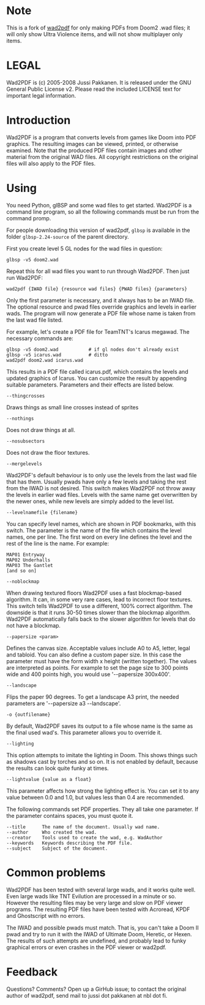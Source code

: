 # Note

This is a fork of [wad2pdf](http://wad2pdf.sourceforge.net/) for only 
making PDFs from Doom2 .wad files; it will only show Ultra Violence 
items, and will not show multiplayer only items.

# LEGAL

Wad2PDF is (c) 2005-2008 Jussi Pakkanen. It is released under the GNU
General Public License v2. Please read the included LICENSE text for
important legal information.


# Introduction

Wad2PDF is a program that converts levels from games like Doom into
PDF graphics. The resulting images can be viewed, printed, or
otherwise examined. Note that the produced PDF files contain images
and other material from the original WAD files. All copyright
restrictions on the original files will also apply to the PDF files.

# Using

You need Python, glBSP and some wad files to get started. Wad2PDF is a
command line program, so all the following commands must be run from
the command promp. 

For people downloading this version of wad2pdf, `glbsp` is available
in the folder `glbsp-2.24-source` of the parent directory.

First you create level 5 GL nodes for the wad files in question:

```
glbsp -v5 doom2.wad
```

Repeat this for all wad files you want to run through Wad2PDF. Then
just run Wad2PDF:

```
wad2pdf {IWAD file} {resource wad files} {PWAD files} {parameters}
```

Only the first parameter is necessary, and it always has to be an IWAD
file. The optional resource and pwad files override graphics and
levels in earlier wads. The program will now generate a PDF file whose
name is taken from the last wad file listed.

For example, let's create a PDF file for TeamTNT's Icarus megawad. The
necessary commands are:

```
glbsp -v5 doom2.wad           # if gl nodes don't already exist
glbsp -v5 icarus.wad          # ditto
wad2pdf doom2.wad icarus.wad
```

This results in a PDF file called icarus.pdf, which contains the
levels and updated graphics of Icarus. You can customize the result
by appending suitable parameters. Parameters and their effects are
listed below.


```
--thingcrosses
```

Draws things as small line crosses instead of sprites

```
--nothings
```

Does not draw things at all.

```
--nosubsectors
```

Does not draw the floor textures.

```
--mergelevels
```

Wad2PDF's default behaviour is to only use the levels from the last
wad file that has them. Usually pwads have only a few levels and
taking the rest from the IWAD is not desired. This switch makes
Wad2PDF not throw away the levels in earlier wad files. Levels with
the same name get overwritten by the newer ones, while new levels are
simply added to the level list.

```
--levelnamefile {filename}
```

You can specify level names, which are shown in PDF bookmarks, with
this switch. The parameter is the name of the file which contains the
level names, one per line. The first word on every line defines the
level and the rest of the line is the name. For example:

```
MAP01 Entryway
MAP02 Underhalls
MAP03 The Gantlet
[and so on]
```

```
--noblockmap
```

When drawing textured floors Wad2PDF uses a fast blockmap-based
algorithm. It can, in some very rare cases, lead to incorrect floor
textures. This switch tells Wad2PDF to use a different, 100% correct
algorithm. The downside is that it runs 30-50 times slower than the
blockmap algorithm. Wad2PDF automatically falls back to the slower
algorithm for levels that do not have a blockmap.

```
--papersize <param>
```

Defines the canvas size. Acceptable values include A0 to A5, letter,
legal and tabloid. You can also define a custom paper size. In this
case the parameter must have the form width x height (written
together). The values are interpreted as points. For example to set
the page size to 300 points wide and 400 points high, you would use
'--papersize 300x400'.

```
--landscape
```

Flips the paper 90 degrees. To get a landscape A3 print, the needed
parameters are '--papersize a3 --landscape'.

```
-o {outfilename}
```

By default, Wad2PDF saves its output to a file whose name is the same
as the final used wad's. This parameter allows you to override it.

```
--lighting
```

This option attempts to imitate the lighting in Doom. This shows
things such as shadows cast by torches and so on. It is not enabled by
default, because the results can look quite funky at times.

```
--lightvalue {value as a float}
```

This parameter affects how strong the lighting effect is. You can set
it to any value between 0.0 and 1.0, but values less than 0.4 are
recommended. 

The following commands set PDF properties. They all take one
parameter. If the parameter contains spaces, you must quote it.

```
--title      The name of the document. Usually wad name.
--author     Who created the wad.
--creator    Tools used to create the wad, e.g. WadAuthor
--keywords   Keywords describing the PDF file.
--subject    Subject of the document.
```

# Common problems

Wad2PDF has been tested with several large wads, and it works quite
well. Even large wads like TNT Evilution are processed in a minute or
so. However the resulting files may be very large and slow on PDF
viewer programs. The resulting PDF files have been tested with
Acroread, KPDF and Ghostscript with no errors.

The IWAD and possible pwads must match. That is, you can't take a Doom
II pwad and try to run it with the IWAD of Ultimate Doom, Heretic, or
Hexen. The results of such attempts are undefined, and probably lead
to funky graphical errors or even crashes in the PDF viewer or wad2pdf.

# Feedback

Questions? Comments? Open up a GirHub issue; to contact the original
author of wad2pdf, send mail to jussi dot pakkanen at nbl dot fi.

